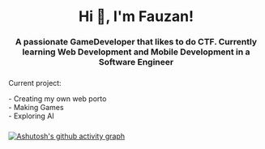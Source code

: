 <h1 align="center">Hi 👋, I'm Fauzan!</h1>
<h3 align="center">A passionate GameDeveloper that likes to do CTF. Currently learning Web Development and Mobile Development in a Software Engineer</h3>

###

<p align="left">Current project:</p>
- Creating my own web porto <br>
- Making Games <br>
- Exploring AI <br>

###


[![Ashutosh's github activity graph](https://github-readme-activity-graph.vercel.app/graph?username=fauzanazz&theme=monokai)](https://github.com/fauzanazz)
